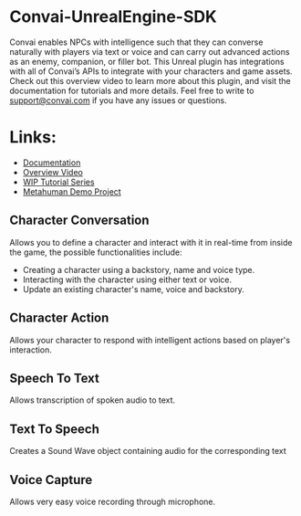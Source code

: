 # Convai-UnrealEngine-SDK
Convai enables NPCs with intelligence such that they can converse naturally with players via text or voice and can carry out advanced actions as an enemy, companion, or filler bot. This Unreal plugin has integrations with all of Convai’s APIs to integrate with your characters and game assets. Check out this overview video to learn more about this plugin, and visit the documentation for tutorials and more details. Feel free to write to support@convai.com if you have any issues or questions.



# Links:
- [Documentation](https://docs.convai.com/api-docs-restructure/plugins-and-integrations/unreal-engine)
- [Overview Video](https://www.youtube.com/watch?v=Cn6hYPiFGCE)
- [WIP Tutorial Series](https://www.youtube.com/playlist?list=PLn_7tCx0Chipba-OJ6sU0f7DhETQ8FPAJ)
- [Metahuman Demo Project](https://drive.google.com/drive/u/4/folders/1HNcghI9SG1NpCUaJWRX9Yh28HUF00-U0)

## Character Conversation
Allows you to define a character and interact with it in real-time from inside the game, the possible functionalities include:

- Creating a character using a backstory, name and voice type.
- Interacting with the character using either text or voice.
- Update an existing character's name, voice and backstory.


## Character Action
Allows your character to respond with intelligent actions based on player's interaction.

## Speech To Text
Allows transcription of spoken audio to text.

## Text To Speech
Creates a Sound Wave object containing audio for the corresponding text

## Voice Capture
Allows very easy voice recording through microphone.
